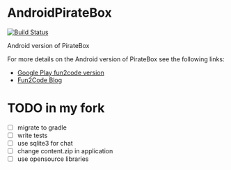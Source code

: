 AndroidPirateBox
================

[![Build Status](https://travis-ci.org/gunmetal313/AndroidPirateBox.svg?branch=master)](https://travis-ci.org/gunmetal313/AndroidPirateBox)

Android version of PirateBox

For more details on the Android version of PirateBox see the following links:

* [Google Play fun2code version](https://play.google.com/store/apps/details?id=de.fun2code.android.piratebox)
* [Fun2Code Blog](http://fun2code-blog.blogspot.de/search/label/PirateBox)

TODO in my fork
================
- [ ] migrate to gradle
- [ ] write tests
- [ ] use sqlite3 for chat
- [ ] change content.zip in application
- [ ] use opensource libraries
